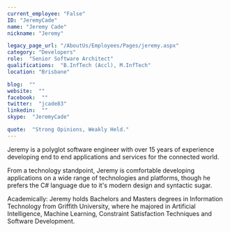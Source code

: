 ```yaml
---
current_employee: "False"
ID: "JeremyCade"
name: "Jeremy Cade"
nickname: "Jeremy"

legacy_page_url: "/AboutUs/Employees/Pages/jeremy.aspx"
category: "Developers"
role:  "Senior Software Architect"
qualifications:  "B.InfTech (Accl), M.InfTech"
location: "Brisbane"

blog:  ""
website:  ""
facebook:  ""
twitter:  "jcade83"
linkedin:  ""
skype:  "JeremyCade"

quote:  "Strong Opinions, Weakly Held."
---
```


​​​​Jeremy is a polyglot software engineer with over 15 years of experience developing end to end applications and services for the connected world.   

From a technology standpoint, Jeremy is comfortable developing applications on a wide range of technologies and platforms, though he prefers the C# language due to it's modern design and syntactic sugar.   

Academically: Jeremy holds Bachelors and Masters degrees in Information Technology from Griffith University, where he majored in Artificial Intelligence, Machine Learning, Constraint Satisfaction Techniques and Software Development.   